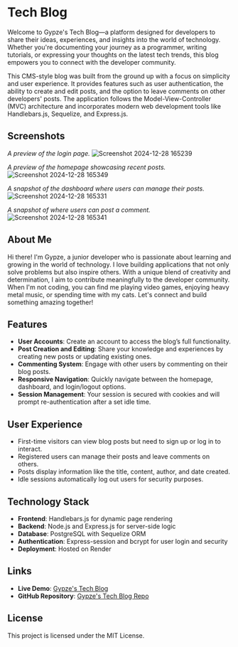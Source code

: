 # Tech Blog

Welcome to Gypze's Tech Blog—a platform designed for developers to share their ideas, experiences, and insights into the world of technology. Whether you're documenting your journey as a programmer, writing tutorials, or expressing your thoughts on the latest tech trends, this blog empowers you to connect with the developer community.

This CMS-style blog was built from the ground up with a focus on simplicity and user experience. It provides features such as user authentication, the ability to create and edit posts, and the option to leave comments on other developers' posts. The application follows the Model-View-Controller (MVC) architecture and incorporates modern web development tools like Handlebars.js, Sequelize, and Express.js.

## Screenshots

*A preview of the login page.*
![Screenshot 2024-12-28 165239](https://github.com/user-attachments/assets/69b042f5-849c-44b3-91a1-cccfbdbcb317)


*A preview of the homepage showcasing recent posts.*
![Screenshot 2024-12-28 165349](https://github.com/user-attachments/assets/cc1b878f-3866-4fbb-945d-860882002a22)


*A snapshot of the dashboard where users can manage their posts.*
![Screenshot 2024-12-28 165331](https://github.com/user-attachments/assets/2c79f27e-0e07-4174-99dc-2b1b060f56f6)


*A snapshot of where users can post a comment.*
![Screenshot 2024-12-28 165341](https://github.com/user-attachments/assets/0fef2208-5986-4714-8385-8aa1328b5ab5)


## About Me

Hi there! I'm Gypze, a junior developer who is passionate about learning and growing in the world of technology. I love building applications that not only solve problems but also inspire others. With a unique blend of creativity and determination, I aim to contribute meaningfully to the developer community. When I'm not coding, you can find me playing video games, enjoying heavy metal music, or spending time with my cats. Let's connect and build something amazing together!

## Features

- **User Accounts**: Create an account to access the blog’s full functionality.
- **Post Creation and Editing**: Share your knowledge and experiences by creating new posts or updating existing ones.
- **Commenting System**: Engage with other users by commenting on their blog posts.
- **Responsive Navigation**: Quickly navigate between the homepage, dashboard, and login/logout options.
- **Session Management**: Your session is secured with cookies and will prompt re-authentication after a set idle time.

## User Experience

- First-time visitors can view blog posts but need to sign up or log in to interact.
- Registered users can manage their posts and leave comments on others.
- Posts display information like the title, content, author, and date created.
- Idle sessions automatically log out users for security purposes.

## Technology Stack

- **Frontend**: Handlebars.js for dynamic page rendering
- **Backend**: Node.js and Express.js for server-side logic
- **Database**: PostgreSQL with Sequelize ORM
- **Authentication**: Express-session and bcrypt for user login and security
- **Deployment**: Hosted on Render

  
## Links

- **Live Demo**: [Gypze's Tech Blog](https://gypzes-tech-blog.onrender.com) 
- **GitHub Repository**: [Gypze's Tech Blog Repo](https://github.com/gypze/Gypzes-Tech-Blog.git)

## License

This project is licensed under the MIT License.

